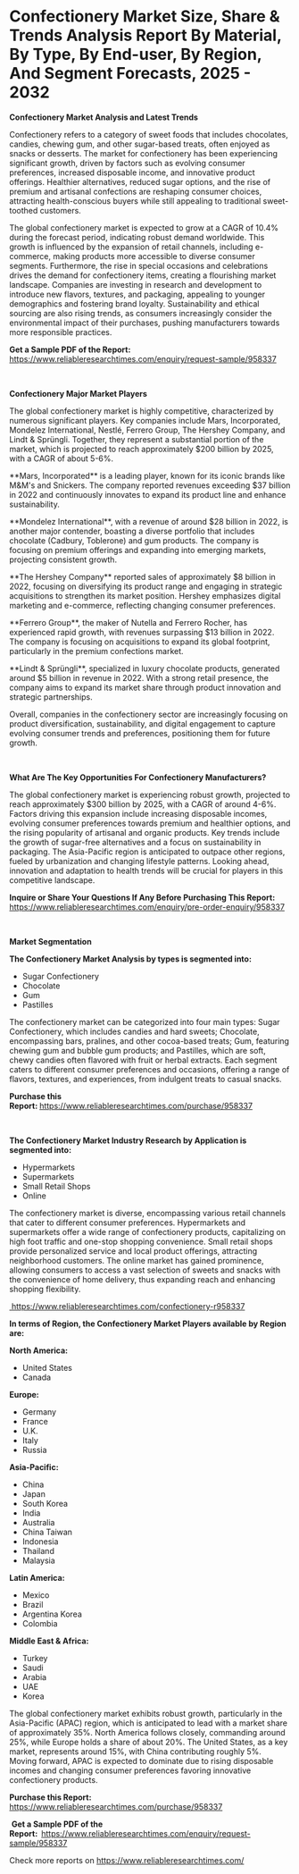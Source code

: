 <p><h1>Confectionery Market Size, Share & Trends Analysis Report By Material, By Type, By End-user, By Region, And Segment Forecasts, 2025 - 2032</h1></p><p><strong>Confectionery Market Analysis and Latest Trends</strong></p>
<p><p>Confectionery refers to a category of sweet foods that includes chocolates, candies, chewing gum, and other sugar-based treats, often enjoyed as snacks or desserts. The market for confectionery has been experiencing significant growth, driven by factors such as evolving consumer preferences, increased disposable income, and innovative product offerings. Healthier alternatives, reduced sugar options, and the rise of premium and artisanal confections are reshaping consumer choices, attracting health-conscious buyers while still appealing to traditional sweet-toothed customers.</p><p>The global confectionery market is expected to grow at a CAGR of 10.4% during the forecast period, indicating robust demand worldwide. This growth is influenced by the expansion of retail channels, including e-commerce, making products more accessible to diverse consumer segments. Furthermore, the rise in special occasions and celebrations drives the demand for confectionery items, creating a flourishing market landscape. Companies are investing in research and development to introduce new flavors, textures, and packaging, appealing to younger demographics and fostering brand loyalty. Sustainability and ethical sourcing are also rising trends, as consumers increasingly consider the environmental impact of their purchases, pushing manufacturers towards more responsible practices.</p></p>
<p><strong>Get a Sample PDF of the Report:&nbsp;</strong> <a href="https://www.reliableresearchtimes.com/enquiry/request-sample/958337?utm_campaign=2450&utm_medium=2&utm_source=Github&utm_content=ia&utm_term=15022025&utm_id=confectionery">https://www.reliableresearchtimes.com/enquiry/request-sample/958337</a></p>
<p>&nbsp;</p>
<p><strong>Confectionery Major Market Players</strong></p>
<p><p>The global confectionery market is highly competitive, characterized by numerous significant players. Key companies include Mars, Incorporated, Mondelez International, Nestlé, Ferrero Group, The Hershey Company, and Lindt & Sprüngli. Together, they represent a substantial portion of the market, which is projected to reach approximately $200 billion by 2025, with a CAGR of about 5-6%.</p><p>**Mars, Incorporated** is a leading player, known for its iconic brands like M&M's and Snickers. The company reported revenues exceeding $37 billion in 2022 and continuously innovates to expand its product line and enhance sustainability.</p><p>**Mondelez International**, with a revenue of around $28 billion in 2022, is another major contender, boasting a diverse portfolio that includes chocolate (Cadbury, Toblerone) and gum products. The company is focusing on premium offerings and expanding into emerging markets, projecting consistent growth.</p><p>**The Hershey Company** reported sales of approximately $8 billion in 2022, focusing on diversifying its product range and engaging in strategic acquisitions to strengthen its market position. Hershey emphasizes digital marketing and e-commerce, reflecting changing consumer preferences.</p><p>**Ferrero Group**, the maker of Nutella and Ferrero Rocher, has experienced rapid growth, with revenues surpassing $13 billion in 2022. The company is focusing on acquisitions to expand its global footprint, particularly in the premium confections market.</p><p>**Lindt & Sprüngli**, specialized in luxury chocolate products, generated around $5 billion in revenue in 2022. With a strong retail presence, the company aims to expand its market share through product innovation and strategic partnerships.</p><p>Overall, companies in the confectionery sector are increasingly focusing on product diversification, sustainability, and digital engagement to capture evolving consumer trends and preferences, positioning them for future growth.</p></p>
<p>&nbsp;</p>
<p><strong>What Are The Key Opportunities For Confectionery Manufacturers?</strong></p>
<p><p>The global confectionery market is experiencing robust growth, projected to reach approximately $300 billion by 2025, with a CAGR of around 4-6%. Factors driving this expansion include increasing disposable incomes, evolving consumer preferences towards premium and healthier options, and the rising popularity of artisanal and organic products. Key trends include the growth of sugar-free alternatives and a focus on sustainability in packaging. The Asia-Pacific region is anticipated to outpace other regions, fueled by urbanization and changing lifestyle patterns. Looking ahead, innovation and adaptation to health trends will be crucial for players in this competitive landscape.</p></p>
<p><strong>Inquire or Share Your Questions If Any Before Purchasing This Report:</strong> <a href="https://www.reliableresearchtimes.com/enquiry/pre-order-enquiry/958337?utm_campaign=2450&utm_medium=2&utm_source=Github&utm_content=ia&utm_term=15022025&utm_id=confectionery">https://www.reliableresearchtimes.com/enquiry/pre-order-enquiry/958337</a></p>
<p>&nbsp;</p>
<p><strong>Market Segmentation</strong></p>
<p><strong>The Confectionery Market Analysis by types is segmented into:</strong></p>
<p><ul><li>Sugar Confectionery</li><li>Chocolate</li><li>Gum</li><li>Pastilles</li></ul></p>
<p><p>The confectionery market can be categorized into four main types: Sugar Confectionery, which includes candies and hard sweets; Chocolate, encompassing bars, pralines, and other cocoa-based treats; Gum, featuring chewing gum and bubble gum products; and Pastilles, which are soft, chewy candies often flavored with fruit or herbal extracts. Each segment caters to different consumer preferences and occasions, offering a range of flavors, textures, and experiences, from indulgent treats to casual snacks.</p></p>
<p><strong>Purchase this Report:&nbsp;</strong><a href="https://www.reliableresearchtimes.com/purchase/958337?utm_campaign=2450&utm_medium=2&utm_source=Github&utm_content=ia&utm_term=15022025&utm_id=confectionery">https://www.reliableresearchtimes.com/purchase/958337</a></p>
<p>&nbsp;</p>
<p><strong>The Confectionery Market Industry Research by Application is segmented into:</strong></p>
<p><ul><li>Hypermarkets</li><li>Supermarkets</li><li>Small Retail Shops</li><li>Online</li></ul></p>
<p><p>The confectionery market is diverse, encompassing various retail channels that cater to different consumer preferences. Hypermarkets and supermarkets offer a wide range of confectionery products, capitalizing on high foot traffic and one-stop shopping convenience. Small retail shops provide personalized service and local product offerings, attracting neighborhood customers. The online market has gained prominence, allowing consumers to access a vast selection of sweets and snacks with the convenience of home delivery, thus expanding reach and enhancing shopping flexibility.</p></p>
<p><a href="https://www.reliableresearchtimes.com/confectionery-r958337?utm_campaign=2450&utm_medium=2&utm_source=Github&utm_content=ia&utm_term=15022025&utm_id=confectionery">&nbsp;https://www.reliableresearchtimes.com/confectionery-r958337</a></p>
<p><strong>In terms of Region, the Confectionery Market Players available by Region are:</strong></p>
<p>
    <p> <strong> North America: </strong>
        <ul>
            <li>United States</li>
            <li>Canada</li>
        </ul>
        </p> 
    <p> <strong> Europe: </strong>
        <ul>
            <li>Germany</li>
            <li>France</li>
            <li>U.K.</li>
            <li>Italy</li>
            <li>Russia</li>
        </ul>
        </p> 
    <p> <strong> Asia-Pacific: </strong>
        <ul>
            <li>China</li>
            <li>Japan</li>
            <li>South Korea</li>
            <li>India</li>
            <li>Australia</li>
            <li>China Taiwan</li>
            <li>Indonesia</li>
            <li>Thailand</li>
            <li>Malaysia</li>
        </ul>
        </p> 
    <p> <strong> Latin America: </strong>
        <ul>
            <li>Mexico</li>
            <li>Brazil</li>
            <li>Argentina Korea</li>
            <li>Colombia</li>
        </ul>
        </p> 
    <p> <strong> Middle East & Africa: </strong>
        <ul>
            <li>Turkey</li>
            <li>Saudi</li>
            <li>Arabia</li>
            <li>UAE</li>
            <li>Korea</li>
        </ul>
    </p>
    </p>
<p><p>The global confectionery market exhibits robust growth, particularly in the Asia-Pacific (APAC) region, which is anticipated to lead with a market share of approximately 35%. North America follows closely, commanding around 25%, while Europe holds a share of about 20%. The United States, as a key market, represents around 15%, with China contributing roughly 5%. Moving forward, APAC is expected to dominate due to rising disposable incomes and changing consumer preferences favoring innovative confectionery products.</p></p>
<p><strong>Purchase this Report: </strong><a href="https://www.reliableresearchtimes.com/purchase/958337?utm_campaign=2450&utm_medium=2&utm_source=Github&utm_content=ia&utm_term=15022025&utm_id=confectionery">https://www.reliableresearchtimes.com/purchase/958337</a></p>
<p>&nbsp;<strong>Get a Sample PDF of the Report:&nbsp;&nbsp;</strong><a href="https://www.reliableresearchtimes.com/enquiry/request-sample/958337?utm_campaign=2450&utm_medium=2&utm_source=Github&utm_content=ia&utm_term=15022025&utm_id=confectionery">https://www.reliableresearchtimes.com/enquiry/request-sample/958337</a></p>
<p><strong></strong></p>
<p>Check more reports on <a href="https://www.reliableresearchtimes.com/?utm_campaign=2450&utm_medium=2&utm_source=Github&utm_content=ia&utm_term=15022025&utm_id=confectionery">https://www.reliableresearchtimes.com/</a></p>